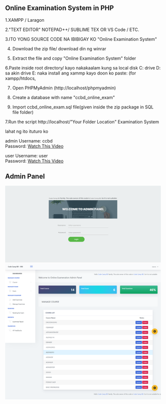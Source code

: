 ## Online Examination System in PHP

1.XAMPP / Laragon

2."TEXT EDITOR" NOTEPAD++/ SUBLIME TEX OR VS Code / ETC.

3.ITO YONG SOURCE CODE NA IBIBIGAY KO "Online Examination System"

4. Download the zip file/ download din ng winrar

5. Extract the file and copy "Online Examination System" folder

6.Paste inside root directory/ kayo nakakaalam kung sa local disk C: drive D: sa akin drive E: naka install ang xammp kayo doon ko paste: (for xampp/htdocs,

7. Open PHPMyAdmin (http://localhost/phpmyadmin)

8. Create a database with name "ccbd_online_exam"

9. Import ccbd_online_exam.sql file(given inside the zip package in SQL file folder)

7.Run the script http://localhost/"Your Folder Location" Examination System

lahat ng ito ituturo ko

admin Username: ccbd <br> Password: <a href="#">Watch This Video</a>

user Username: user <br> Password: <a href="#">Watch This Video</a>

## Admin Panel

 <img src="screenshort/login.png">
 <br>
 <img src="screenshort/dashbord.png">
